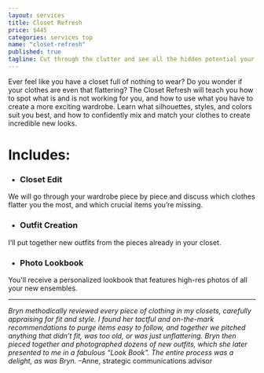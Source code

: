 ```yaml
---
layout: services
title: Closet Refresh
price: $445
categories: services top
name: "closet-refresh"
published: true
tagline: Cut through the clutter and see all the hidden potential your wardrobe has to offer.
---
```


Ever feel like you have a closet full of nothing to wear? Do you wonder if your clothes are even that flattering? The Closet Refresh will teach you how to spot what is and is not working for you, and how to use what you have to create a more exciting wardrobe. Learn what silhouettes, styles, and colors suit you best, and how to confidently mix and match your clothes to create incredible new looks.
 
# Includes:
 
- ### Closet Edit
We will go through your wardrobe piece by piece and discuss which clothes flatter you the most, and which crucial items you’re missing.
 
- ### Outfit Creation
I’ll put together new outfits from the pieces already in your closet.
 
- ### Photo Lookbook
You'll receive a personalized lookbook that features high-res photos of all your new ensembles. 

***
 
*Bryn methodically reviewed every piece of clothing in my closets, carefully appraising for fit and style. I found her tactful and on-the-mark recommendations to purge items easy to follow, and together we pitched anything that didn’t fit, was too old, or was just unflattering.  Bryn then pieced together and photographed dozens of new outfits, which she later presented to me in a fabulous “Look Book”. The entire process was a delight, as was Bryn.* –Anne, strategic communications advisor